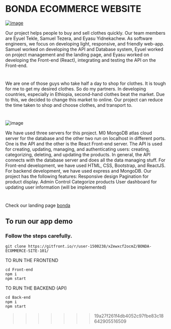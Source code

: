 # BONDA ECOMMERCE WEBSITE

<a href="http://eyasuyid.github.io/bonda" target="_blank">![image](https://user-images.githubusercontent.com/87242555/206868960-be6c0047-8ba0-4933-b502-b00cdeafbd1f.png)</a>

Our project helps people to buy and sell clothes quickly. Our team members are Eyuel Tekle, Samuel Tezera, and Eyasu Yidnekachew. As software engineers, we focus on developing light, responsive, and friendly web-app. Samuel worked on developing the API and Database system, Eyuel worked on project management and the landing page, and Eyasu worked on developing the Front-end (React), integrating and testing the API on the Front-end.
#
We are one of those guys who take half a day to shop for clothes. It is tough for me to get my desired clothes. So do my partners. In developing countries, especially in Ethiopia, second-hand clothes beat the market. Due to this, we decided to change this market to online. Our project can reduce the time taken to shop and choose clothes, and transport to.
#
![image](https://user-images.githubusercontent.com/87242555/206869122-c72162f1-5143-467d-ba80-366325be05d0.png)

We have used three servers for this project. M0 MongoDB atlas cloud server for the database and the other two run on localhost in different ports. One is the API and the other is the React Front-end server. The API is used for creating, updating, managing, and authenticating users: creating, categorizing, deleting, and updating the products. In general, the API connects with the database server and does all the data managing stuff. For Front-end development, we have used HTML, CSS, Bootstrap, and ReactJS. For backend development, we have used express and MongoDB. Our project has the following features:
Responsive design
Pagination for product display.
Admin Control
Categorize products
User dashboard for updating user information (will be implemented)
#
Check our landing page
<a href="http://eyasuyid.github.io/bonda" target="_blank">bonda</a>
## To run our app demo
### Follow the steps carefully.

```
git clone https://gitfront.io/r/user-1500238/xZewxcf2ocmZ/BONDA-ECOMMERCE-SITE-101/
```
TO RUN THE FRONTEND

```
cd Front-end
npm i
npm start
```

TO RUN THE BACKEND (API)

```
cd Back-end
npm i
npm start
```
>>>>>>> 19a27f261f4db4052c97fbe83c18642905516509
